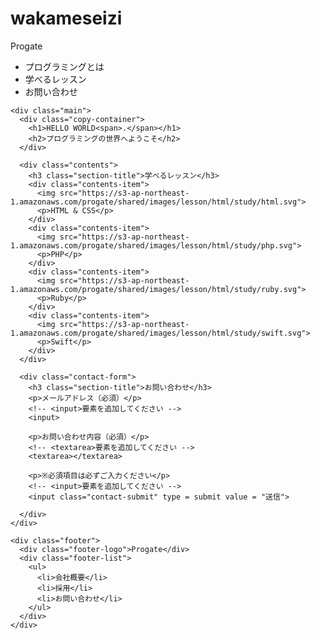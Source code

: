 # wakameseizi
<!DOCTYPE html>
<html>
  <head>
    <meta charset="utf-8">
    <title>Progate</title>
    <link rel="stylesheet" href="stylesheet.css">
  </head>
  <body>
    <div class="header">
      <div class="header-logo">Progate</div>
      <div class="header-list">
        <ul>
          <li>プログラミングとは</li>
          <li>学べるレッスン</li>
          <li>お問い合わせ</li>
        </ul>
      </div>
    </div>

    <div class="main">
      <div class="copy-container">
        <h1>HELLO WORLD<span>.</span></h1>
        <h2>プログラミングの世界へようこそ</h2>
      </div>
      
      <div class="contents">
        <h3 class="section-title">学べるレッスン</h3>
        <div class="contents-item">
          <img src="https://s3-ap-northeast-1.amazonaws.com/progate/shared/images/lesson/html/study/html.svg">
          <p>HTML & CSS</p>
        </div>
        <div class="contents-item">
          <img src="https://s3-ap-northeast-1.amazonaws.com/progate/shared/images/lesson/html/study/php.svg">
          <p>PHP</p>
        </div>
        <div class="contents-item">
          <img src="https://s3-ap-northeast-1.amazonaws.com/progate/shared/images/lesson/html/study/ruby.svg">
          <p>Ruby</p>
        </div>
        <div class="contents-item">
          <img src="https://s3-ap-northeast-1.amazonaws.com/progate/shared/images/lesson/html/study/swift.svg">
          <p>Swift</p>
        </div>
      </div>
      
      <div class="contact-form">
        <h3 class="section-title">お問い合わせ</h3>
        <p>メールアドレス（必須）</p>
        <!-- <input>要素を追加してください -->
        <input>
        
        <p>お問い合わせ内容（必須）</p>
        <!-- <textarea>要素を追加してください -->
        <textarea></textarea>
        
        <p>※必須項目は必ずご入力ください</p>
        <!-- <input>要素を追加してください -->
        <input class="contact-submit" type = submit value = "送信">
        
      </div>
    </div>

    <div class="footer">
      <div class="footer-logo">Progate</div>
      <div class="footer-list">
        <ul>
          <li>会社概要</li>
          <li>採用</li>
          <li>お問い合わせ</li>
        </ul>
      </div>
    </div>
  </body>
</html>
